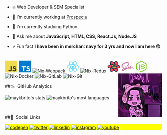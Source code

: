 - 🔥 Web Developer & SEM Specialist 

- 🔭 I’m currently working at [Prospecta](http://www.prospectamarketing.com.br/)

- 📘 I'm currently studying Python.

- 💬 Ask me about **JavaScript, HTML, CSS, React.Js, Node.JS**

- ⚡ Fun fact **I have been in merchant navy for 3 yrs and now I am here 😜**

<br>

<div style="display: inline_block">
    <img alt="Nix-Js" width="40" height="40" src="https://raw.githubusercontent.com/devicons/devicon/master/icons/javascript/javascript-original.svg" />
    <img alt="Nix-Ts" width="40" height="40" src="https://raw.githubusercontent.com/devicons/devicon/master/icons/typescript/typescript-original.svg" />
    <img alt="Nix-Webpack" width="40" height="40" src="https://cdn.jsdelivr.net/gh/devicons/devicon/icons/webpack/webpack-plain.svg" />
    <img alt="Nix-React" width="40" height="40" src="https://raw.githubusercontent.com/devicons/devicon/master/icons/react/react-original.svg" />
    <img alt="Nix-Redux" width="40" height="40" src="https://cdn.jsdelivr.net/gh/devicons/devicon/icons/redux/redux-original.svg" />
    <img alt="Nix-Query" width="40" height="40" src="https://github.com/nikolaslopes/nikolaslopes/blob/main/React%20Query%20Emblem.svg" />
    <img alt="Nix-Sass" width="40" height="40" src="https://raw.githubusercontent.com/devicons/devicon/master/icons/sass/sass-original.svg" />
    <img alt="Nix-Nodejs" width="40" height="40" src="https://github.com/devicons/devicon/blob/master/icons/nodejs/nodejs-plain.svg" />
    <img alt="Nix-Docker" width="40" height="40" src="https://cdn.jsdelivr.net/gh/devicons/devicon/icons/docker/docker-plain-wordmark.svg" />
    <img alt="Nix-GitLab" width="40" height="40" src="https://www.vectorlogo.zone/logos/gitlab/gitlab-icon.svg" />  
    <img alt="Nix-Git" width="40" height="40" src="https://www.vectorlogo.zone/logos/git-scm/git-scm-icon.svg" />  
    <img alt="Nix-avatar" width="140" height="140" align="right" src="https://github.com/nikolaslopes/nikolaslopes/blob/main/baji.jpeg" />
  </div>

##📉 &nbsp;GitHub Analytics

<p align="left">
<img width="530em" src="https://github-readme-stats.vercel.app/api?username=TulioFrancoSouza&show_icons=true&theme=vision-friendly-dark" alt="maykbrito's stats"/>
<img width="530em" src="https://github-readme-stats.vercel.app/api/top-langs/?username=TulioFrancoSouza&layout=compact&theme=vision-friendly-dark" alt="maykbrito's most languages"/>
</p>

<br>

##📱 &nbsp;Social Links

<p align="left" style="background:yellow">
<a href="https://codepen.io/maykbrito" target="_blank">
  <img align="center" src="https://img.shields.io/badge/-francotuliobr-05122A?style=flat&logo=codepen" alt="codepen"/>
</a>
<a href="https://twitter.com/francotuliobr" target="_blank">
  <img align="center" src="https://img.shields.io/badge/-francotuliobr-05122A?style=flat&logo=twitter" alt="twitter"/>  
</a>
<a href="https://linkedin.com/in/tuliofrancodesouza" target="_blank">
  <img align="center" src="https://img.shields.io/badge/-francotuliobr-05122A?style=flat&logo=linkedin" alt="linkedin"/>
</a>
<a href="https://www.instagram.com/francotuliobr" target="_blank">
 <img align="center" src="https://img.shields.io/badge/-francotuliobr-05122A?style=flat&logo=instagram" alt="instagram"/>
</a>
<a href="https://youtube.com/francotuliobr" target="_blank">
 <img align="center" src="https://img.shields.io/badge/-francotuliobr-05122A?style=flat&logo=youtube" alt="youtube"/>
</a>
</p>
